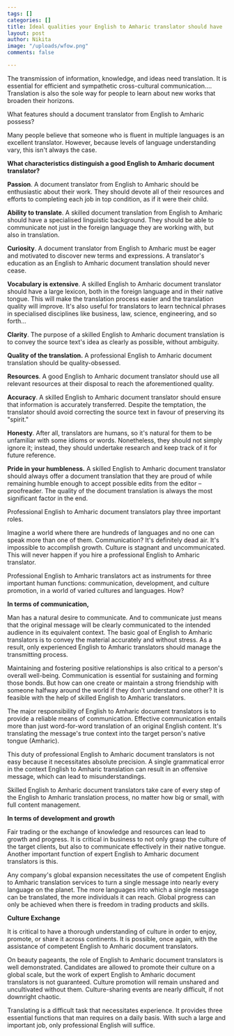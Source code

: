 ```yaml
---
tags: []
categories: []
title: Ideal qualities your English to Amharic translator should have
layout: post
author: Nikita
image: "/uploads/wfow.png"
comments: false

---
```

The transmission of information, knowledge, and ideas need translation. It is essential for efficient and sympathetic cross-cultural communication.... Translation is also the sole way for people to learn about new works that broaden their horizons.

What features should a document translator from English to Amharic possess?

Many people believe that someone who is fluent in multiple languages is an excellent translator. However, because levels of language understanding vary, this isn't always the case.

**What characteristics distinguish a good English to Amharic document translator?**

**Passion**. A document translator from English to Amharic should be enthusiastic about their work. They should devote all of their resources and efforts to completing each job in top condition, as if it were their child.

**Ability to translate**. A skilled document translation from English to Amharic should have a specialised linguistic background. They should be able to communicate not just in the foreign language they are working with, but also in translation.

**Curiosity**. A document translator from English to Amharic must be eager and motivated to discover new terms and expressions. A translator's education as an English to Amharic document translation should never cease.

**Vocabulary is extensive**. A skilled English to Amharic document translator should have a large lexicon, both in the foreign language and in their native tongue. This will make the translation process easier and the translation quality will improve. It's also useful for translators to learn technical phrases in specialised disciplines like business, law, science, engineering, and so forth...

**Clarity**. The purpose of a skilled English to Amharic document translation is to convey the source text's idea as clearly as possible, without ambiguity.

**Quality of the translation.** A professional English to Amharic document translation should be quality-obsessed.

**Resources**. A good English to Amharic document translator should use all relevant resources at their disposal to reach the aforementioned quality.

**Accuracy**. A skilled English to Amharic document translator should ensure that information is accurately transferred. Despite the temptation, the translator should avoid correcting the source text in favour of preserving its "spirit."

**Honesty**. After all, translators are humans, so it's natural for them to be unfamiliar with some idioms or words. Nonetheless, they should not simply ignore it; instead, they should undertake research and keep track of it for future reference.

**Pride in your humbleness.** A skilled English to Amharic document translator should always offer a document translation that they are proud of while remaining humble enough to accept possible edits from the editor – proofreader. The quality of the document translation is always the most significant factor in the end.

Professional English to Amharic document translators play three important roles.

Imagine a world where there are hundreds of languages and no one can speak more than one of them. Communication? It's definitely dead air. It's impossible to accomplish growth. Culture is stagnant and uncommunicated. This will never happen if you hire a professional English to Amharic translator.

Professional English to Amharic translators act as instruments for three important human functions: communication, development, and culture promotion, in a world of varied cultures and languages. How?

**In terms of communication,**

Man has a natural desire to communicate. And to communicate just means that the original message will be clearly communicated to the intended audience in its equivalent context. The basic goal of English to Amharic translators is to convey the material accurately and without stress. As a result, only experienced English to Amharic translators should manage the transmitting process.

Maintaining and fostering positive relationships is also critical to a person's overall well-being. Communication is essential for sustaining and forming those bonds. But how can one create or maintain a strong friendship with someone halfway around the world if they don't understand one other? It is feasible with the help of skilled English to Amharic translators.

The major responsibility of English to Amharic document translators is to provide a reliable means of communication. Effective communication entails more than just word-for-word translation of an original English content. It's translating the message's true context into the target person's native tongue (Amharic).

This duty of professional English to Amharic document translators is not easy because it necessitates absolute precision. A single grammatical error in the context English to Amharic translation can result in an offensive message, which can lead to misunderstandings.

Skilled English to Amharic document translators take care of every step of the English to Amharic translation process, no matter how big or small, with full content management.

**In terms of development and growth**

Fair trading or the exchange of knowledge and resources can lead to growth and progress. It is critical in business to not only grasp the culture of the target clients, but also to communicate effectively in their native tongue. Another important function of expert English to Amharic document translators is this.

Any company's global expansion necessitates the use of competent English to Amharic translation services to turn a single message into nearly every language on the planet. The more languages into which a single message can be translated, the more individuals it can reach. Global progress can only be achieved when there is freedom in trading products and skills.

**Culture Exchange**

It is critical to have a thorough understanding of culture in order to enjoy, promote, or share it across continents. It is possible, once again, with the assistance of competent English to Amharic document translators.

On beauty pageants, the role of English to Amharic document translators is well demonstrated. Candidates are allowed to promote their culture on a global scale, but the work of expert English to Amharic document translators is not guaranteed. Culture promotion will remain unshared and uncultivated without them. Culture-sharing events are nearly difficult, if not downright chaotic.

Translating is a difficult task that necessitates experience. It provides three essential functions that man requires on a daily basis. With such a large and important job, only professional English will suffice.